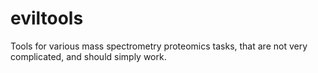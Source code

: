# eviltools
Tools for various mass spectrometry proteomics tasks, that are not very complicated, and should simply work.
